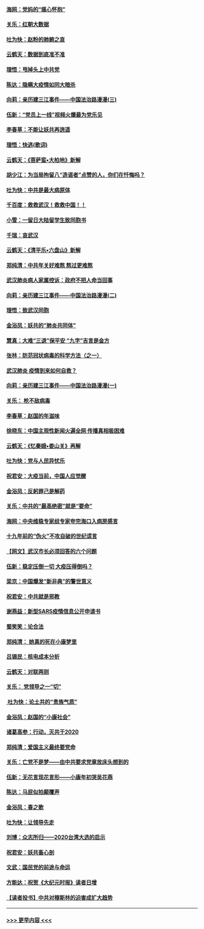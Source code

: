 #### [海网：党妈的“瘟心怀抱”](../pages/nsc993/n11840740.md?t=02042122) 
#### [关乐：红朝大数据](../pages/nsc993/n11840675.md?t=02042122) 
#### [吐为快：赵粉的肺腑之哀](../pages/nsc993/n11840618.md?t=02042122) 
#### [云鹤天：数据到底准不准](../pages/nsc993/n11840325.md?t=02042122) 
#### [理悟：甩掉头上中共党](../pages/nsc993/n11838826.md?t=02042122) 
#### [陈达：隐瞒大疫情如同大暗杀](../pages/nsc993/n11838771.md?t=02042122) 
#### [向莉：亲历建三江事件——中国法治路漫漫(三)](../pages/nsc993/n11831825.md?t=02042122) 
#### [伍新：“党员上一线”视频火爆最为党乐见](../pages/nsc993/n11838200.md?t=02042122) 
#### [李春草：不能让妖共再逍遥](../pages/nsc993/n11838102.md?t=02042122) 
#### [理悟：快逃(歌词)](../pages/nsc993/n11838083.md?t=02042122) 
#### [云鹤天：《菩萨蛮▪大柏地》新解](../pages/nsc993/n11838059.md?t=02042122) 
#### [胡少江：为当局拘留八“造谣者”点赞的人，你们在忏悔吗？](../pages/nsc993/n11836801.md?t=02042122) 
#### [吐为快：中共是最大病原体](../pages/nsc993/n11836748.md?t=02042122) 
#### [千百度：救救武汉！救救中国！！](../pages/nsc993/n11836145.md?t=02042122) 
#### [小雪：一留日大陆留学生致同胞书](../pages/nsc993/n11834624.md?t=02042122) 
#### [千瑞：哀武汉](../pages/nsc993/n11833647.md?t=02042122) 
#### [云鹤天：《清平乐▪六盘山》新解](../pages/nsc993/n11833611.md?t=02042122) 
#### [郑纯清：中共年关好难熬 熬过更难熬](../pages/nsc993/n11833489.md?t=02042122) 
#### [武汉肺炎病人家属控诉：政府不把人命当回事](../pages/nsc993/n11833205.md?t=02042122) 
#### [向莉：亲历建三江事件——中国法治路漫漫(二)](../pages/nsc993/n11829102.md?t=02042122) 
#### [理悟：致武汉同胞](../pages/nsc993/n11831522.md?t=02042122) 
#### [金浴凤：妖共的“肺炎共同体”](../pages/nsc993/n11829448.md?t=02042122) 
#### [慧真：大难“三退”保平安 “九字”吉言是金方](../pages/nsc993/n11829501.md?t=02042122) 
#### [张林：防范冠状病毒的科学方法（之一）](../pages/nsc993/n11828618.md?t=02042122) 
#### [武汉肺炎 疫情到来如何自救？](../pages/nsc993/n11827632.md?t=02042122) 
#### [向莉：亲历建三江事件——中国法治路漫漫(一)](../pages/nsc993/n11827190.md?t=02042122) 
#### [关乐： 枪不敌病毒](../pages/nsc993/n11826746.md?t=02042122) 
#### [李春草：赵国的年滋味](../pages/nsc993/n11826321.md?t=02042122) 
#### [徐晓东：中国主观性新闻火遍全网 传播真相极困难](../pages/nsc993/n11826508.md?t=02042122) 
#### [云鹤天：《忆秦娥▪娄山关》再解](../pages/nsc993/n11824682.md?t=02042122) 
#### [吐为快：党与人民异忧乐](../pages/nsc993/n11824660.md?t=02042122) 
#### [祝君安：大疫当前，中国人应觉醒](../pages/nsc993/n11821946.md?t=02042122) 
#### [金浴凤：反躬罪己是解药](../pages/nsc993/n11820280.md?t=02042122) 
#### [关乐：中共的“最高绝密”就是“要命”](../pages/nsc993/n11816946.md?t=02042122) 
#### [海网：中央维稳专家组专家夸完海口入病房感言](../pages/nsc993/n11815138.md?t=02042122) 
#### [十九年前的“伪火”不攻自破的世纪谎言](../pages/nsc993/n11813238.md?t=02042122) 
#### [【网文】武汉市长必须回答的六个问题](../pages/nsc993/n11813848.md?t=02042122) 
#### [伍新：稳定压倒一切 大疫压得倒吗？](../pages/nsc993/n11812634.md?t=02042122) 
#### [梁京：中国爆发“新非典”的警世意义](../pages/nsc993/n11812554.md?t=02042122) 
#### [祝君安：中共就是邪教](../pages/nsc993/n11812431.md?t=02042122) 
#### [谢燕益：新型SARS疫情信息公开申请书](../pages/nsc993/n11808840.md?t=02042122) 
#### [蜀笑笑：论合法](../pages/nsc993/n11808064.md?t=02042122) 
#### [郑纯清： 她真的死在小康梦里](../pages/nsc993/n11806623.md?t=02042122) 
#### [吕锡民：核电成本分析](../pages/nsc993/n11806284.md?t=02042122) 
#### [云鹤天：对联两则](../pages/nsc993/n11805957.md?t=02042122) 
#### [关乐： 党领导之一“切”](../pages/nsc993/n11804505.md?t=02042122) 
#### [ 吐为快：论土共的“贵族气质”](../pages/nsc993/n11804490.md?t=02042122) 
#### [金浴凤：赵国的“小康社会”](../pages/nsc993/n11804452.md?t=02042122) 
#### [诸葛高参：行动，灭共于2020](../pages/nsc993/n11804120.md?t=02042122) 
#### [郑纯清：爱国主义最终要党命](../pages/nsc993/n11802197.md?t=02042122) 
#### [关乐：亡党不是梦——由中共要求党章放床头想到的](../pages/nsc993/n11802156.md?t=02042122) 
#### [伍新：无花言现花言形——小康年初哭吴花燕](../pages/nsc993/n11800044.md?t=02042122) 
#### [陈达：马屁似拍颠覆声](../pages/nsc993/n11800010.md?t=02042122) 
#### [金浴凤：春之歌](../pages/nsc993/n11797687.md?t=02042122) 
#### [吐为快：让领导先走](../pages/nsc993/n11797512.md?t=02042122) 
#### [刘博：众志所归——2020台湾大选的启示](../pages/nsc993/n11796878.md?t=02042122) 
#### [祝君安：妖共畜心剖](../pages/nsc993/n11794273.md?t=02042122) 
#### [文武：国民党的前途与命运](../pages/nsc993/n11794198.md?t=02042122) 
#### [方能达：祝贺《大纪元时报》读者日增](../pages/nsc993/n11793807.md?t=02042122) 
#### [【读者投书】中共对穆斯林的迫害成扩大趋势](../pages/nsc993/n11791371.md?t=02042122) 

----
#### [ >>> 更早内容 <<< ](../indexes/nsc993-earlier.md)
